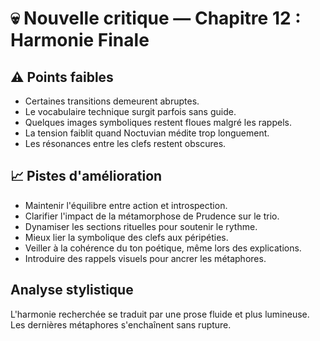 # 💀 Nouvelle critique — Chapitre 12 : Harmonie Finale

## ⚠️ Points faibles
- Certaines transitions demeurent abruptes.
- Le vocabulaire technique surgit parfois sans guide.
- Quelques images symboliques restent floues malgré les rappels.
- La tension faiblit quand Noctuvian médite trop longuement.
- Les résonances entre les clefs restent obscures.

## 📈 Pistes d'amélioration
- Maintenir l'équilibre entre action et introspection.
- Clarifier l'impact de la métamorphose de Prudence sur le trio.
- Dynamiser les sections rituelles pour soutenir le rythme.
- Mieux lier la symbolique des clefs aux péripéties.
- Veiller à la cohérence du ton poétique, même lors des explications.
- Introduire des rappels visuels pour ancrer les métaphores.

## Analyse stylistique
L'harmonie recherchée se traduit par une prose fluide et plus lumineuse. Les dernières métaphores s'enchaînent sans rupture.
